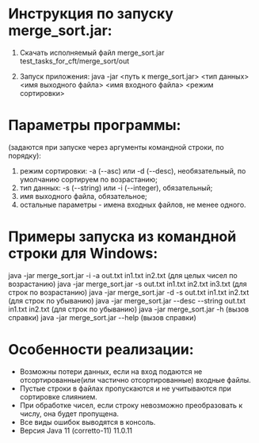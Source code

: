# Инструкция по запуску merge_sort.jar:

1. Скачать исполняемый файл merge_sort.jar  
   test_tasks_for_cft/merge_sort/out

2. Запуск приложения:
java -jar <путь к merge_sort.jar> <тип данных> <имя выходного файла> <имя входного файла> <режим сортировки>

# Параметры программы:
(задаются при запуске через аргументы командной строки, по порядку):
1. режим сортировки: -a (--asc) или -d (--desc), необязательный, по умолчанию сортируем по возрастанию;
2. тип данных: -s (--string) или -i (--integer), обязательный;
3. имя выходного файла, обязательное;
4. остальные параметры - имена входных файлов, не менее одного.

# Примеры запуска из командной строки для Windows:
java -jar merge_sort.jar -i -a out.txt in1.txt in2.txt (для целых чисел по возрастанию)
java -jar merge_sort.jar -s out.txt in1.txt in2.txt in3.txt (для строк по возрастанию)
java -jar merge_sort.jar -d -s out.txt in1.txt in2.txt (для строк по убыванию)
java -jar merge_sort.jar --desc --string out.txt in1.txt in2.txt (для строк по убыванию)
java -jar merge_sort.jar -h (вызов справки)
java -jar merge_sort.jar --help (вызов справки)

# Особенности реализации:
* Возможны потери данных, если на вход подаются не отсортированные(или частично отсортированные) входные файлы.
* Пустые строки в файлах пропускаются и не учитываются при сортировке слиянием.
* При обработке чисел, если строку невозможно преобразовать к числу, она будет пропущена.
* Все виды ошибок выводятся в консоль.
* Версия Java 11 (corretto-11) 11.0.11
